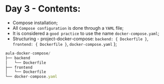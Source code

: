# Day 3 - Contents: 

* Compose installation; 
* All `Compose configuration` is done through a `YAML` file; 
* It is considered a `good practice` to use the name `docker-compose.yaml`; 
* Structuring - project-docker-compose: `backend: { Dockerfile }`, `frontend: { Dockerfile }`, `docker-compose.yaml` }; 

```js
aula-docker-compose/
├── backend
│   └── Dockerfile
├── frontend
│   └── Dockerfile
└── docker-compose.yaml
```
